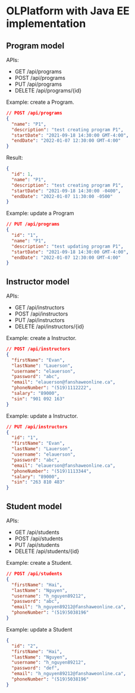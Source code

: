 # OLPlatform with Java EE implementation

## Program model

APIs:

- GET       /api/programs
- POST      /api/programs
- PUT       /api/programs
- DELETE    /api/programs/{id}

Example: create a Program.

```json
// POST /api/programs
{
  "name": "P1",
  "description": "test creating program P1",
  "startDate": "2021-09-18 14:30:00 GMT-4:00",
  "endDate": "2022-01-07 12:30:00 GMT-4:00"
}
```

Result:

```json
{
  "id": 1,
  "name": "P1",
  "description": "test creating program P1",
  "startDate": "2021-09-18 14:30:00 -0400",
  "endDate": "2022-01-07 11:30:00 -0500"
}
```

Example: update a Program

```json
// PUT /api/programs
{
  "id": "1",
  "name": "P1",
  "description": "test updating program P1",
  "startDate": "2021-09-18 14:30:00 GMT-4:00",
  "endDate": "2022-01-07 12:30:00 GMT-4:00"
}
```

## Instructor model

APIs:

- GET     /api/instructors
- POST    /api/instructors
- PUT     /api/instructors
- DELETE  /api/instructors/{id}

Example: create a Instructor.

```json
// POST /api/instructors
{
  "firstName": "Evan",
  "lastName": "Lauerson",
  "username": "elauerson",
  "password": "abc",
  "email": "elauerson@fanshaweonline.ca",
  "phoneNumber": "(519)1112222",
  "salary": "89000",
  "sin": "901 092 163"
}
```

Example: update a Instructor.

```json
// PUT /api/instructors
{
  "id": "1",
  "firstName": "Evan",
  "lastName": "Lauerson",
  "username": "elauerson",
  "password": "abc",
  "email": "elauerson@fanshaweonline.ca",
  "phoneNumber": "(519)1113344",
  "salary": "89000",
  "sin": "263 810 483"
}
```

## Student model

APIs:

- GET     /api/students
- POST    /api/students
- PUT     /api/students
- DELETE  /api/students/{id}

Example: create a Student.

```json
// POST /api/students
{
  "firstName": "Hai",
  "lastName": "Nguyen",
  "username": "h_nguyen89212",
  "password": "abc",
  "email": "h_nguyen89212@fanshaweonline.ca",
  "phoneNumber": "(519)5038196"
}
```

Example: update a Student

```json
{
  "id": "2",
  "firstName": "Hai",
  "lastName": "Nguyen",
  "username": "h_nguyen89212",
  "password": "def",
  "email": "h_nguyen89212@fanshaweonline.ca",
  "phoneNumber": "(519)5038196"
}
```
